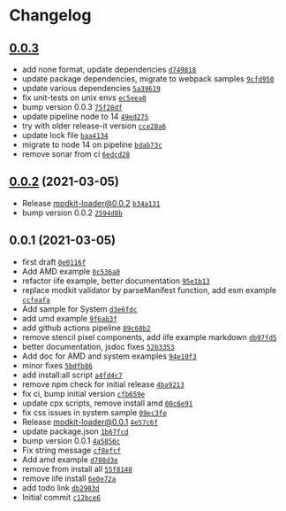 # Changelog

## [0.0.3](https://github.com/genesys/modkit-loader/compare/0.0.2...0.0.3)

- add none format, update dependencies [`d749818`](https://github.com/genesys/modkit-loader/commit/d7498189f7ac9bf848b7febe71463b1c5744cdd0)
- update package dependencies, migrate to webpack samples [`9cfd950`](https://github.com/genesys/modkit-loader/commit/9cfd950d35534cfc75d589b4dd2c52a26a6b060c)
- update various dependencies [`5a39619`](https://github.com/genesys/modkit-loader/commit/5a39619b2dcbce66c650f8451e2991219d584178)
- fix unit-tests on unix envs [`ec5eea0`](https://github.com/genesys/modkit-loader/commit/ec5eea0420919496673791bf30aac743a8f25518)
- bump version 0.0.3 [`75f28df`](https://github.com/genesys/modkit-loader/commit/75f28df16c6d5812aae3040b0295e35de0fd6681)
- update pipeline node to 14 [`49ed275`](https://github.com/genesys/modkit-loader/commit/49ed275971954f8d3e4f8fff977b35681b82cdfd)
- try with older release-it version [`cce28a6`](https://github.com/genesys/modkit-loader/commit/cce28a6061f7b923f0cb2b8f8a27c184d4690ce4)
- update lock file [`baa4134`](https://github.com/genesys/modkit-loader/commit/baa4134455b925393a4d63983004986b7a33dee5)
- migrate to node 14 on pipeline [`bdab73c`](https://github.com/genesys/modkit-loader/commit/bdab73ce1c3d6ba8238df6e3948e9c1fdd94c23e)
- remove sonar from ci [`6edcd28`](https://github.com/genesys/modkit-loader/commit/6edcd2870b17a5f1e037c95e9ebf4a1a885d3ef8)

## [0.0.2](https://github.com/genesys/modkit-loader/compare/0.0.1...0.0.2) (2021-03-05)

- Release modkit-loader@0.0.2 [`b34a131`](https://github.com/genesys/modkit-loader/commit/b34a131a7ef80aecf41280c9dbc1e349394dbf88)
- bump version 0.0.2 [`2594d8b`](https://github.com/genesys/modkit-loader/commit/2594d8b272924442f5c87b55ab4a03ecf0fd5024)

## 0.0.1 (2021-03-05)

- first draft [`0e0116f`](https://github.com/genesys/modkit-loader/commit/0e0116f10f49dcc1956eb8dbaed91472275b57d4)
- Add AMD example [`8c536a0`](https://github.com/genesys/modkit-loader/commit/8c536a00458c0c4be687d9f2fdaf889f5d58aefd)
- refactor iife example, better documentation [`95e1b13`](https://github.com/genesys/modkit-loader/commit/95e1b131e9c2ea0ac2a42fb92c904a38e1b5feae)
- replace modkit validator by parseManifest function, add esm example [`ccfeafa`](https://github.com/genesys/modkit-loader/commit/ccfeafa4103f6a66c83dec06bdb29d2cc16fd19d)
- Add sample for System [`d3e6fdc`](https://github.com/genesys/modkit-loader/commit/d3e6fdc36a8732022217001eea229d49665e0feb)
- add umd example [`9f6ab3f`](https://github.com/genesys/modkit-loader/commit/9f6ab3f72aa8910bd5ac6ef46a926233dc1c4a4f)
- add github actions pipeline [`89c60b2`](https://github.com/genesys/modkit-loader/commit/89c60b26aaea4d6ef2738a2de7a44d675cd790e7)
- remove stencil pixel components, add iife example markdown [`db97fd5`](https://github.com/genesys/modkit-loader/commit/db97fd5be064491136dfd116af4179974bb05ec7)
- better documentation, jsdoc fixes [`52b3353`](https://github.com/genesys/modkit-loader/commit/52b3353f48c1c37212fcda36ee997e0e98f81746)
- Add doc for AMD and system examples [`94e10f3`](https://github.com/genesys/modkit-loader/commit/94e10f358ce4f64eaaf718ad6c773d29c7d6aa0e)
- minor fixes [`5bdfb86`](https://github.com/genesys/modkit-loader/commit/5bdfb86272bd2228f2ebdd68bb2091de8c4935ee)
- add install:all script [`a4fd4c7`](https://github.com/genesys/modkit-loader/commit/a4fd4c7814640bf1f30923784a5cfe3ea32680cf)
- remove npm check for initial release [`4ba9213`](https://github.com/genesys/modkit-loader/commit/4ba9213f3d9dab83d0e4b447d61660ef945cffa0)
- fix ci, bump initial version [`cfb659e`](https://github.com/genesys/modkit-loader/commit/cfb659eb3d95fae3faef1b6d0db374a10b157bea)
- update cpx scripts, remove install amd [`00c6e91`](https://github.com/genesys/modkit-loader/commit/00c6e918d566c719268f58c4f40c8a384735a345)
- fix css issues in system sample [`09ec3fe`](https://github.com/genesys/modkit-loader/commit/09ec3fe8f7d04b6ddc0554a05840104f449985e6)
- Release modkit-loader@0.0.1 [`4e57c6f`](https://github.com/genesys/modkit-loader/commit/4e57c6f50dbf5e7bc0113d41dcc9a3a199df6c2e)
- update package.json [`1b67fcd`](https://github.com/genesys/modkit-loader/commit/1b67fcdc87e2264e2ad4ccb3a4be911c4316b25d)
- bump version 0.0.1 [`4a5856c`](https://github.com/genesys/modkit-loader/commit/4a5856ca6d6f73f2dcbb3c2850524a8ffc99b19a)
- Fix string message [`cf8efcf`](https://github.com/genesys/modkit-loader/commit/cf8efcfdd9d26160e2f3d499b6bbf62395aa1276)
- Add amd example [`d708d3e`](https://github.com/genesys/modkit-loader/commit/d708d3e4f0a23bc2a503d848eb0a5e0505794ad0)
- remove from install all [`55f8148`](https://github.com/genesys/modkit-loader/commit/55f8148a1b93b9ec5351175994c5f5b938d2dec3)
- remove iife install [`6e0e72a`](https://github.com/genesys/modkit-loader/commit/6e0e72a289949ede7797a6b34f670083a4222400)
- add todo link [`db2903d`](https://github.com/genesys/modkit-loader/commit/db2903d50fecacb8f3e3821186aac1a72c687303)
- Initial commit [`c12bce6`](https://github.com/genesys/modkit-loader/commit/c12bce6aee2e7be023a9ebb912d52535ae6da52e)
